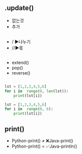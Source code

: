 

## .update()
- 없는것
- 추가


##
- / ▶️나누기
- //▶️몫


##
- extend()
- pop()
- reverse()



##
```py
lst = [1,2,3,4,5,6] 
for i in  range(0, len(lst)):
    print(lst[i])
```
```py
lst = [1,2,3,4,5,6] 
for i in  range(0, 6):
    print(lst[i])
```

## print()
- Python-print() ≠ ❌Java-print()
- Python-print() = ✅Java-println()